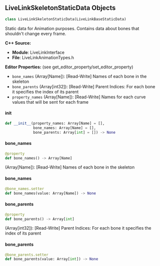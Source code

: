## LiveLinkSkeletonStaticData Objects

```python
class LiveLinkSkeletonStaticData(LiveLinkBaseStaticData)
```

Static data for Animation purposes. Contains data about bones that shouldn't change every frame.

**C++ Source:**

- **Module**: LiveLinkInterface
- **File**: LiveLinkAnimationTypes.h

**Editor Properties:** (see get_editor_property/set_editor_property)

- ``bone_names`` (Array[Name]):  [Read-Write] Names of each bone in the skeleton
- ``bone_parents`` (Array[int32]):  [Read-Write] Parent Indices: For each bone it specifies the index of its parent
- ``property_names`` (Array[Name]):  [Read-Write] Names for each curve values that will be sent for each frame

<a id="unreal.LiveLinkSkeletonStaticData.__init__"></a>

#### __init__

```python
def __init__(property_names: Array[Name] = [],
             bone_names: Array[Name] = [],
             bone_parents: Array[int] = []) -> None
```

<a id="unreal.LiveLinkSkeletonStaticData.bone_names"></a>

#### bone_names

```python
@property
def bone_names() -> Array[Name]
```

(Array[Name]):  [Read-Write] Names of each bone in the skeleton

<a id="unreal.LiveLinkSkeletonStaticData.bone_names"></a>

#### bone_names

```python
@bone_names.setter
def bone_names(value: Array[Name]) -> None
```

<a id="unreal.LiveLinkSkeletonStaticData.bone_parents"></a>

#### bone_parents

```python
@property
def bone_parents() -> Array[int]
```

(Array[int32]):  [Read-Write] Parent Indices: For each bone it specifies the index of its parent

<a id="unreal.LiveLinkSkeletonStaticData.bone_parents"></a>

#### bone_parents

```python
@bone_parents.setter
def bone_parents(value: Array[int]) -> None
```

<a id="unreal.LiveLinkBaseFrameData"></a>